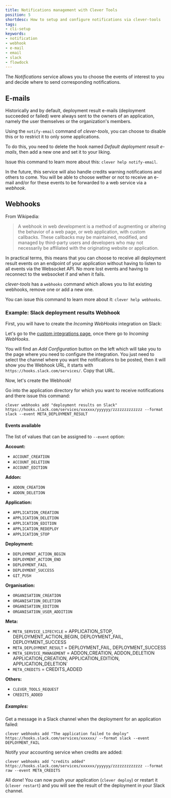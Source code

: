 ```yaml
---
title: Notifications management with Clever Tools
position: 5
shortdesc: How to setup and configure notifications via clever-tools
tags:
- cli-setup
keywords:
- notification
- webhook
- e-mail
- email
- slack
- flowdock
---
```


The *Notifications* service allows you to choose the events of interest to you
and decide where to send corresponding notifications.

## E-mails

Historically and by default, deployment result e-mails (deployment succeeded or
failed) were always sent to the owners of an application, namely the user
themselves or the organization's members.

Using the `notify-email` command of *clever-tools*, you can choose to disable
this or to restrict it to only some applications.

To do this, you need to delete the hook named *Default deployment result
e-mails*, then add a new one and set it to your liking.

Issue this command to learn more about this: `clever help notify-email`.

In the future, this service will also handle credits warning notifications and
others to come. You will be able to choose wether or not to receive an e-mail
and/or for these events to be forwarded to a web service via a *webhook*.

## Webhooks

From Wikipedia:

> A webhook in web development is a method of augmenting or altering the
> behavior of a web page, or web application, with custom callbacks. These
> callbacks may be maintained, modified, and managed by third-party users and
> developers who may not necessarily be affiliated with the originating website
> or application.

In practical terms, this means that you can choose to receive all deployment
result events on an endpoint of your application without having to listen to
all events via the Websocket API. No more lost events and having to reconnect
to the websocket if and when it fails.

*clever-tools* has a `webhooks` command which allows you to list existing
webhooks, remove one or add a new one.

You can issue this command to learn more about it: `clever help webhooks`.

### Example: Slack deployment results Webhook

First, you will have to create the *Incoming WebHooks* integration on Slack:

Let's go to the [custom integrations
page](https://slack.com/apps/manage/custom-integrations), once there go to
*Incoming WebHooks*.

You will find an *Add Configuration* button on the left which will take you to
the page where you need to configure the integration. You just need to select
the channel where you want the notifications to be posted, then it will show
you the Webhook URL, it starts with `https://hooks.slack.com/services/`. Copy
that URL.

Now, let's create the Webhook!

Go into the application directory for which you want to receive notifications
and there issue this command:

```
clever webhooks add "deployment results on Slack" https://hooks.slack.com/services/xxxxxx/yyyyyy/zzzzzzzzzzzzz --format slack --event META_DEPLOYMENT_RESULT
```

#### Events available

The list of values that can be assigned to `--event` option:

**Account:**
- `ACCOUNT_CREATION`
- `ACCOUNT_DELETION`
- `ACCOUNT_EDITION`

**Addon:**
- `ADDON_CREATION`
- `ADDON_DELETION`

**Application:**
- `APPLICATION_CREATION`
- `APPLICATION_DELETION`
- `APPLICATION_EDITION`
- `APPLICATION_REDEPLOY`
- `APPLICATION_STOP`

**Deployment:**
- `DEPLOYMENT_ACTION_BEGIN`
- `DEPLOYMENT_ACTION_END`
- `DEPLOYMENT_FAIL`
- `DEPLOYMENT_SUCCESS`
- `GIT_PUSH`

**Organisation:**
- `ORGANISATION_CREATION`
- `ORGANISATION_DELETION`
- `ORGANISATION_EDITION`
- `ORGANISATION_USER_ADDITION`

**Meta:**
- `META_SERVICE_LIFECYCLE` = APPLICATION_STOP, DEPLOYMENT_ACTION_BEGIN, DEPLOYMENT_FAIL, DEPLOYMENT_SUCCESS
- `META_DEPLOYMENT_RESULT` = DEPLOYMENT_FAIL, DEPLOYMENT_SUCCESS
- `META_SERVICE_MANAGEMENT` = ADDON_CREATION, ADDON_DELETION APPLICATION_CREATION, APPLICATION_EDITION, APPLICATION_DELETION`
- `META_CREDITS` = CREDITS_ADDED

**Others:**
- `CLEVER_TOOLS_REQUEST`
- `CREDITS_ADDED`

##### Examples:

Get a message in a Slack channel when the deployment for an application failed:

```
clever webhooks add "The application failed to deploy" https://hooks.slack.com/services/xxxxxx/ --format slack --event DEPLOYMENT_FAIL
```

Notify your accounting service when credits are added:

```
clever webhooks add "credits added" https://hooks.slack.com/services/xxxxxx/yyyyyy/zzzzzzzzzzzzz --format raw --event META_CREDITS
```

All done! You can now push your application (`clever deploy`) or restart it
(`clever restart`) and you will see the result of the deployment in your Slack
channel.
